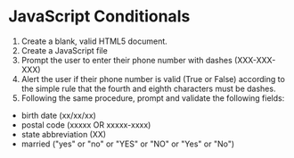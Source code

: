 # JavaScript Conditionals

1. Create a blank, valid HTML5 document.
1. Create a JavaScript file
1. Prompt the user to enter their phone number with dashes (XXX-XXX-XXX)
1. Alert the user if their phone number is valid (True or False) according to the simple rule that the fourth and eighth characters must be dashes.
1. Following the same procedure, prompt and validate the following fields:
  - birth date (xx/xx/xx)
  - postal code (xxxxx OR xxxxx-xxxx)
  - state abbreviation (XX)
  - married ("yes" or "no" or "YES" or "NO" or "Yes" or "No")
